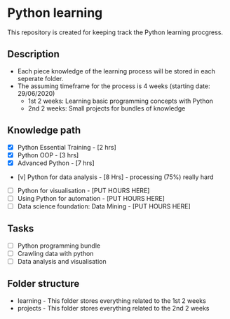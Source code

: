 # Python learning
This repository is created for keeping track the Python learning procgress.

## Description
* Each piece knowledge of the learning process will be stored in each seperate folder. 
* The assuming timeframe for the process is 4 weeks (starting date: 29/06/2020)
	* 1st 2 weeks: Learning basic programming concepts with Python
	* 2nd 2 weeks: Small projects for bundles of knowledge

## Knowledge path
- [x] Python Essential Training - [2 hrs]
- [x] Python OOP - [3 hrs]
- [x] Advanced Python - [7 hrs]
- [v] Python for data analysis - [8 Hrs] - processing (75%) really hard
- [ ] Python for visualisation - [PUT HOURS HERE]
- [ ] Using Python for automation - [PUT HOURS HERE]
- [ ] Data science foundation: Data Mining - [PUT HOURS HERE] 

## Tasks
- [ ] Python programming bundle
- [ ] Crawling data with python
- [ ] Data analysis and visualisation

## Folder structure
* learning - This folder stores everything related to the 1st 2 weeks
* projects - This folder stores everything related to the 2nd 2 weeks
